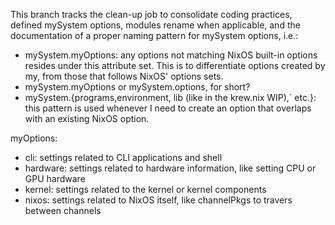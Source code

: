 This branch tracks the clean-up job to consolidate coding practices, defined mySystem options, modules rename when applicable, and the documentation of a proper naming pattern for mySystem options, i.e.:

- mySystem.myOptions: any options not matching NixOS built-in options resides under this attribute set. This is to differentiate options created by my, from those that follows NixOS' options sets.
- mySystem.myOptions or mySystem.options, for short?
- mySystem.{programs,environment, lib (like in the krew.nix WIP),` etc.}: this pattern is used whenever I need to create an option that overlaps with an existing NixOS option.

myOptions:
- cli: settings related to CLI applications and shell
- hardware: settings related to hardware information, like setting CPU or GPU hardware
- kernel: settings related to the kernel or kernel components
- nixos: settings related to NixOS itself, like channelPkgs to travers between channels